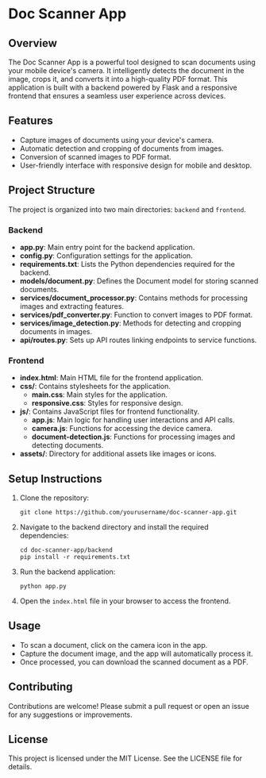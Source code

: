 # Doc Scanner App

## Overview
The Doc Scanner App is a powerful tool designed to scan documents using your mobile device's camera. It intelligently detects the document in the image, crops it, and converts it into a high-quality PDF format. This application is built with a backend powered by Flask and a responsive frontend that ensures a seamless user experience across devices.

## Features
- Capture images of documents using your device's camera.
- Automatic detection and cropping of documents from images.
- Conversion of scanned images to PDF format.
- User-friendly interface with responsive design for mobile and desktop.

## Project Structure
The project is organized into two main directories: `backend` and `frontend`.

### Backend
- **app.py**: Main entry point for the backend application.
- **config.py**: Configuration settings for the application.
- **requirements.txt**: Lists the Python dependencies required for the backend.
- **models/document.py**: Defines the Document model for storing scanned documents.
- **services/document_processor.py**: Contains methods for processing images and extracting features.
- **services/pdf_converter.py**: Function to convert images to PDF format.
- **services/image_detection.py**: Methods for detecting and cropping documents in images.
- **api/routes.py**: Sets up API routes linking endpoints to service functions.

### Frontend
- **index.html**: Main HTML file for the frontend application.
- **css/**: Contains stylesheets for the application.
  - **main.css**: Main styles for the application.
  - **responsive.css**: Styles for responsive design.
- **js/**: Contains JavaScript files for frontend functionality.
  - **app.js**: Main logic for handling user interactions and API calls.
  - **camera.js**: Functions for accessing the device camera.
  - **document-detection.js**: Functions for processing images and detecting documents.
- **assets/**: Directory for additional assets like images or icons.

## Setup Instructions
1. Clone the repository:
   ```
   git clone https://github.com/yourusername/doc-scanner-app.git
   ```
2. Navigate to the backend directory and install the required dependencies:
   ```
   cd doc-scanner-app/backend
   pip install -r requirements.txt
   ```
3. Run the backend application:
   ```
   python app.py
   ```
4. Open the `index.html` file in your browser to access the frontend.

## Usage
- To scan a document, click on the camera icon in the app.
- Capture the document image, and the app will automatically process it.
- Once processed, you can download the scanned document as a PDF.

## Contributing
Contributions are welcome! Please submit a pull request or open an issue for any suggestions or improvements.

## License
This project is licensed under the MIT License. See the LICENSE file for details.